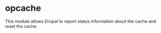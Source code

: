 opcache
=======

This module allows Drupal to report status information about the cache and reset the cache.
